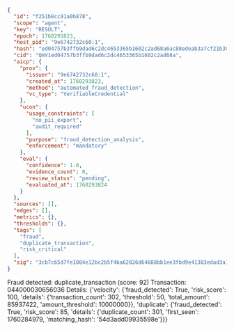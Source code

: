 ```json
{
  "id": "f251b8cc91a0b878",
  "scope": "agent",
  "key": "RESULT",
  "epoch": 1760293823,
  "host_pid": "9e6742732c60:1",
  "hash": "ed04757b3ffb9dad6c2dc4653365b1602c2ad68a6ac88edeab3a7cf21b307592",
  "cid": "QmV1ed04757b3ffb9dad6c2dc4653365b1602c2ad68a",
  "aicp": {
    "prov": {
      "issuer": "9e6742732c60:1",
      "created_at": 1760293823,
      "method": "automated_fraud_detection",
      "vc_type": "VerifiableCredential"
    },
    "ucon": {
      "usage_constraints": [
        "no_pii_export",
        "audit_required"
      ],
      "purpose": "fraud_detection_analysis",
      "enforcement": "mandatory"
    },
    "eval": {
      "confidence": 1.0,
      "evidence_count": 0,
      "review_status": "pending",
      "evaluated_at": 1760293824
    }
  },
  "sources": [],
  "edges": [],
  "metrics": {},
  "thresholds": {},
  "tags": [
    "fraud",
    "duplicate_transaction",
    "risk_critical"
  ],
  "sig": "3cb7c65d7fe1084e12bc2b5f4ba62026d64688bb1ee3fbd9e41383edad3a1249"
}
```

Fraud detected: duplicate_transaction (score: 92)
Transaction: 044000030656036
Details: {'velocity': {'fraud_detected': True, 'risk_score': 100, 'details': {'transaction_count': 302, 'threshold': 50, 'total_amount': 85937422, 'amount_threshold': 10000000}}, 'duplicate': {'fraud_detected': True, 'risk_score': 85, 'details': {'duplicate_count': 301, 'first_seen': 1760284979, 'matching_hash': '54d3add09935598e'}}}